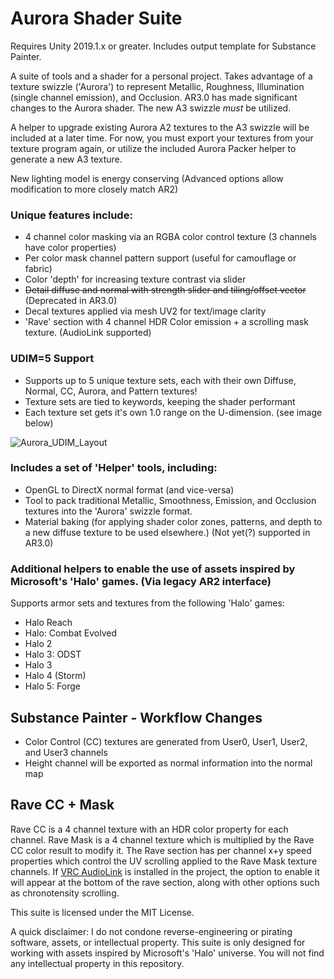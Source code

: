 # Aurora Shader Suite
Requires Unity 2019.1.x or greater.
Includes output template for Substance Painter.

A suite of tools and a shader for a personal project. Takes advantage of a texture swizzle ('Aurora') to represent Metallic, Roughness, Illumination (single channel emission), and Occlusion.
AR3.0 has made significant changes to the Aurora shader. The new A3 swizzle *must* be utilized.

A helper to upgrade existing Aurora A2 textures to the A3 swizzle will be included at a later time.
For now, you must export your textures from your texture program again, or utilize the included Aurora Packer helper to generate a new A3 texture.

New lighting model is energy conserving (Advanced options allow modification to more closely match AR2)

### Unique features include:
  * 4 channel color masking via an RGBA color control texture (3 channels have color properties)
  * Per color mask channel pattern support (useful for camouflage or fabric)
  * Color 'depth' for increasing texture contrast via slider
  * ~~Detail diffuse and normal with strength slider and tiling/offset vector~~ (Deprecated in AR3.0)
  * Decal textures applied via mesh UV2 for text/image clarity
  * 'Rave' section with 4 channel HDR Color emission + a scrolling mask texture. (AudioLink supported)
  
### UDIM=5 Support
  * Supports up to 5 unique texture sets, each with their own Diffuse, Normal, CC, Aurora, and Pattern textures!
  * Texture sets are tied to keywords, keeping the shader performant
  * Each texture set gets it's own 1.0 range on the U-dimension. (see image below)
  
![Aurora_UDIM_Layout](https://user-images.githubusercontent.com/17507902/236114265-5fb332d8-f964-4fad-92e7-0313eee6a15c.png)

### Includes a set of 'Helper' tools, including:
  * OpenGL to DirectX normal format (and vice-versa)
  * Tool to pack traditional Metallic, Smoothness, Emission, and Occlusion textures into the 'Aurora' swizzle format.
  * Material baking (for applying shader color zones, patterns, and depth to a new diffuse texture to be used elsewhere.) (Not yet(?) supported in AR3.0)

### Additional helpers to enable the use of assets inspired by Microsoft's 'Halo' games. (Via legacy AR2 interface)
Supports armor sets and textures from the following 'Halo' games:

* Halo Reach
* Halo: Combat Evolved
* Halo 2
* Halo 3: ODST
* Halo 3
* Halo 4 (Storm)
* Halo 5: Forge

## Substance Painter - Workflow Changes
  * Color Control (CC) textures are generated from User0, User1, User2, and User3 channels
  * Height channel will be exported as normal information into the normal map
  
  
## Rave CC + Mask
Rave CC is a 4 channel texture with an HDR color property for each channel.
Rave Mask is a 4 channel texture which is multiplied by the Rave CC color result to modify it.
The Rave section has per channel x+y speed properties which control the UV scrolling applied to the Rave Mask texture channels.
If [VRC AudioLink](https://github.com/llealloo/vrc-udon-audio-link) is installed in the project, the option to enable it will appear at the bottom of the rave section, along with other options such as chronotensity scrolling.


This suite is licensed under the MIT License.

A quick disclaimer:
I do not condone reverse-engineering or pirating software, assets, or intellectual property.
This suite is only designed for working with assets inspired by Microsoft's 'Halo' universe.
You will not find any intellectual property in this repository.
